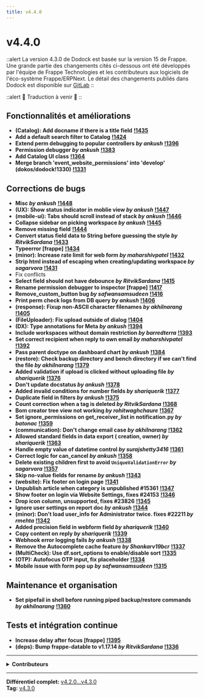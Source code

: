 ```yaml
---
title: v4.4.0
---
```


# v4.4.0

::alert
La version 4.3.0 de Dodock est basée sur la version 15 de Frappe.
Une grande partie des changements cités ci-dessous ont été développés par l'équipe de Frappe Technologies et les contributeurs aux logiciels de l'éco-système Frappe/ERPNext.
Le détail des changements publiés dans Dodock est disponible sur [GitLab](https://gitlab.com/dokos/dodock/-/releases/v4.4.0)
::

::alert
:construction: Traduction à venir :construction:
::

## Fonctionnalités et améliorations

- **(Catalog): Add docname if there is a title field** **[!1435](https://gitlab.com/dokos/dodock/-/merge_requests/1435)**
- **Add a default search filter to Catalog** **[!1424](https://gitlab.com/dokos/dodock/-/merge_requests/1424)**
- **Extend perm debugging to popular controllers _by ankush_** **[!1396](https://gitlab.com/dokos/dodock/-/merge_requests/1396)**
- **Permission debugger _by ankush_** **[!1383](https://gitlab.com/dokos/dodock/-/merge_requests/1383)**
- **Add Catalog UI class** **[!1364](https://gitlab.com/dokos/dodock/-/merge_requests/1364)**
- **Merge branch 'event\_website\_permissions' into 'develop' (dokos/dodock!1330)** **[!1331](https://gitlab.com/dokos/dodock/-/merge_requests/1331)**


## Corrections de bugs

- **Misc _by ankush_** **[!1448](https://gitlab.com/dokos/dodock/-/merge_requests/1448)**
- **(UX): Show status indicator in moblie view _by ankush_** **[!1447](https://gitlab.com/dokos/dodock/-/merge_requests/1447)**
- **(mobile-ui): Tabs should scroll instead of stack _by ankush_** **[!1446](https://gitlab.com/dokos/dodock/-/merge_requests/1446)**
- **Collapse sidebar on picking workspace _by ankush_** **[!1445](https://gitlab.com/dokos/dodock/-/merge_requests/1445)**
- **Remove missing field** **[!1444](https://gitlab.com/dokos/dodock/-/merge_requests/1444)**
- **Convert status field data to String before guessing the style _by RitvikSardana_** **[!1433](https://gitlab.com/dokos/dodock/-/merge_requests/1433)**
- **Typeerror [frappe]** **[!1434](https://gitlab.com/dokos/dodock/-/merge_requests/1434)**
- **(minor): Increase rate limit for web form _by maharshivpatel_** **[!1432](https://gitlab.com/dokos/dodock/-/merge_requests/1432)**
- **Strip html instead of escaping when creating/updating workspace _by sagarvora_** **[!1431](https://gitlab.com/dokos/dodock/-/merge_requests/1431)**
- Fix conflicts
- **Select field should not have debounce _by RitvikSardana_** **[!1415](https://gitlab.com/dokos/dodock/-/merge_requests/1415)**
- **Rename permission debugger to inspector [frappe]** **[!1417](https://gitlab.com/dokos/dodock/-/merge_requests/1417)**
- **Remove\_custom\_button bug _by safwansamsudeen_** **[!1416](https://gitlab.com/dokos/dodock/-/merge_requests/1416)**
- **Print perm check logs from DB query _by ankush_** **[!1406](https://gitlab.com/dokos/dodock/-/merge_requests/1406)**
- **(response): Fixup non-ASCII character filenames _by akhilnarang_** **[!1405](https://gitlab.com/dokos/dodock/-/merge_requests/1405)**
- **(FileUploader): Fix upload outside of dialog** **[!1404](https://gitlab.com/dokos/dodock/-/merge_requests/1404)**
- **(DX): Type annotations for Meta _by ankush_** **[!1394](https://gitlab.com/dokos/dodock/-/merge_requests/1394)**
- **Include workspaces without domain restriction _by barredterra_** **[!1393](https://gitlab.com/dokos/dodock/-/merge_requests/1393)**
- **Set correct recipient when reply to own email _by maharshivpatel_** **[!1392](https://gitlab.com/dokos/dodock/-/merge_requests/1392)**
- **Pass parent doctype on dashboard chart _by ankush_** **[!1384](https://gitlab.com/dokos/dodock/-/merge_requests/1384)**
- **(restore): Check backup directory and bench directory if we can't find the file _by akhilnarang_** **[!1379](https://gitlab.com/dokos/dodock/-/merge_requests/1379)**
- **Added validation if upload is clicked without uploading file _by shariquerik_** **[!1376](https://gitlab.com/dokos/dodock/-/merge_requests/1376)**
- **Don't update docstatus _by ankush_** **[!1378](https://gitlab.com/dokos/dodock/-/merge_requests/1378)**
- **Added invalid conditions for number fields _by shariquerik_** **[!1377](https://gitlab.com/dokos/dodock/-/merge_requests/1377)**
- **Duplicate field in filters _by ankush_** **[!1375](https://gitlab.com/dokos/dodock/-/merge_requests/1375)**
- **Count correction when a tag is deleted _by RitvikSardana_** **[!1368](https://gitlab.com/dokos/dodock/-/merge_requests/1368)**
- **Bom creator tree view not working _by rohitwaghchaure_** **[!1367](https://gitlab.com/dokos/dodock/-/merge_requests/1367)**
- **Set ignore\_permissions on get\_receiver\_list in notification.py _by batonac_** **[!1359](https://gitlab.com/dokos/dodock/-/merge_requests/1359)**
- **(communication): Don't change email case _by akhilnarang_** **[!1362](https://gitlab.com/dokos/dodock/-/merge_requests/1362)**
- **Allowed standard fields in data export ( creation, owner) _by shariquerik_** **[!1363](https://gitlab.com/dokos/dodock/-/merge_requests/1363)**
- **Handle empty value of datetime control _by surajshetty3416_** **[!1361](https://gitlab.com/dokos/dodock/-/merge_requests/1361)**
- **Correct logic for can\_cancel _by ankush_** **[!1358](https://gitlab.com/dokos/dodock/-/merge_requests/1358)**
- **Delete existing children first to avoid `UniqueValidationError` _by sagarvora_** **[!1357](https://gitlab.com/dokos/dodock/-/merge_requests/1357)**
- **Skip no-value fields for rename _by ankush_** **[!1343](https://gitlab.com/dokos/dodock/-/merge_requests/1343)**
- **(website): Fix footer on login page** **[!1341](https://gitlab.com/dokos/dodock/-/merge_requests/1341)**
- **Unpublish article when category is unpublished #15361** **[!1347](https://gitlab.com/dokos/dodock/-/merge_requests/1347)**
- **Show footer on login via Website Settings, fixes #24153** **[!1346](https://gitlab.com/dokos/dodock/-/merge_requests/1346)**
- **Drop icon column, unsupported, fixes #23826** **[!1345](https://gitlab.com/dokos/dodock/-/merge_requests/1345)**
- **Ignore user settings on report doc _by ankush_** **[!1344](https://gitlab.com/dokos/dodock/-/merge_requests/1344)**
- **(minor): Don't load user\_info for Administrator twice. fixes #22211 _by rmehta_** **[!1342](https://gitlab.com/dokos/dodock/-/merge_requests/1342)**
- **Added precision field in webform field _by shariquerik_** **[!1340](https://gitlab.com/dokos/dodock/-/merge_requests/1340)**
- **Copy content on reply _by shariquerik_** **[!1339](https://gitlab.com/dokos/dodock/-/merge_requests/1339)**
- **Webhook error logging fails _by ankush_** **[!1338](https://gitlab.com/dokos/dodock/-/merge_requests/1338)**
- **Remove the Autocomplete cache feature _by Shankarv19bcr_** **[!1337](https://gitlab.com/dokos/dodock/-/merge_requests/1337)**
- **(MultiCheck): Use df.sort\_options to enable/disable sort** **[!1335](https://gitlab.com/dokos/dodock/-/merge_requests/1335)**
- **(OTP): Autofocus OTP input, fix placeholder** **[!1334](https://gitlab.com/dokos/dodock/-/merge_requests/1334)**
- **Mobile issue with form pop up _by safwansamsudeen_** **[!1315](https://gitlab.com/dokos/dodock/-/merge_requests/1315)**


## Maintenance et organisation

- **Set pipefail in shell before running piped backup/restore commands _by akhilnarang_** **[!1360](https://gitlab.com/dokos/dodock/-/merge_requests/1360)**


## Tests et intégration continue

- **Increase delay after focus [frappe]** **[!1395](https://gitlab.com/dokos/dodock/-/merge_requests/1395)**
- **(deps): Bump frappe-datable to v1.17.14 _by RitvikSardana_** **[!1336](https://gitlab.com/dokos/dodock/-/merge_requests/1336)**

---

<details><summary><b>Contributeurs</b></summary>

- **Ankush Menat** (21)
- **Charles-Henri Decultot** (15)
- **Corentin Forler** (14)
- **Shariq Ansari** (7)
- **Akhil Narang** (6)
- **RitvikSardana** (4)
- **Rushabh Mehta** (4)
- **Maharshi Patel** (2)
- **Safwan Samsudeen** (2)
- **Sagar Vora** (2)

<details><summary>et 5 autres contributeurs...</summary>

- Kevin Shenk
- Suraj Shetty
- V Shankar
- barredterra
- rohitwaghchaure

</details>

</details>


---

**Différentiel complet:** [v4.2.0...v4.3.0](https://gitlab.com/dokos/dodock/-/compare/v4.2.0...v4.3.0)  
**Tag:** [v4.3.0](https://gitlab.com/dokos/dodock/-/tags/v4.3.0)